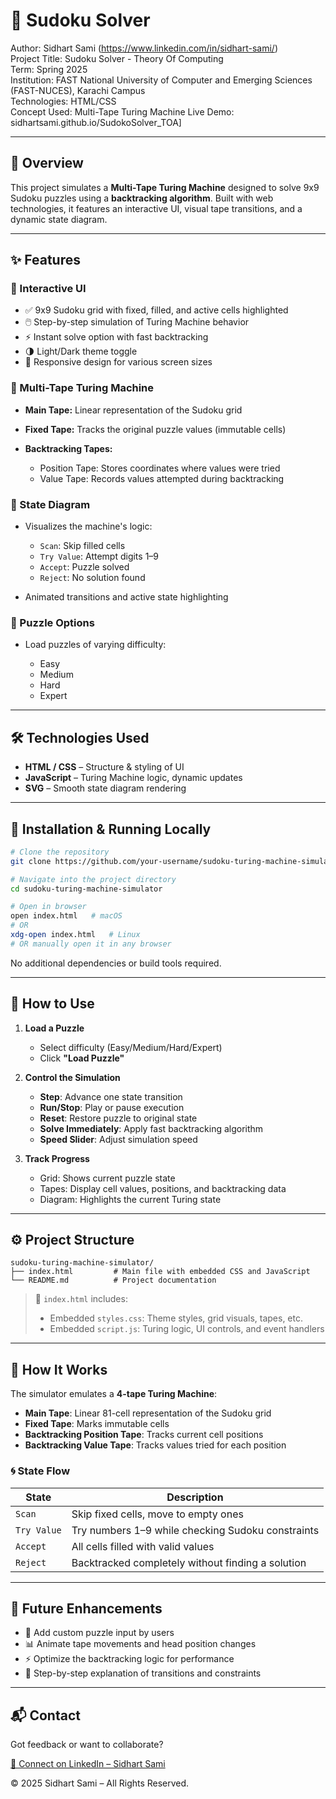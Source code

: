 # 🧠 Sudoku Solver 

Author: Sidhart Sami (https://www.linkedin.com/in/sidhart-sami/)<br> 
Project Title: Sudoku Solver - Theory Of Computing <br>
Term: Spring 2025<br>
Institution: FAST National University of Computer and Emerging Sciences (FAST-NUCES), Karachi Campus<br>
Technologies: HTML/CSS <br>
Concept Used: Multi-Tape Turing Machine
Live Demo: sidhartsami.github.io/SudokoSolver_TOA]

---

## 📌 Overview

This project simulates a **Multi-Tape Turing Machine** designed to solve 9x9 Sudoku puzzles using a **backtracking algorithm**. Built with web technologies, it features an interactive UI, visual tape transitions, and a dynamic state diagram.

---

## ✨ Features

### 🎯 Interactive UI

* ✅ 9x9 Sudoku grid with fixed, filled, and active cells highlighted
* 🖱️ Step-by-step simulation of Turing Machine behavior
* ⚡ Instant solve option with fast backtracking
* 🌗 Light/Dark theme toggle
* 📱 Responsive design for various screen sizes

### 🧠 Multi-Tape Turing Machine

* **Main Tape:** Linear representation of the Sudoku grid
* **Fixed Tape:** Tracks the original puzzle values (immutable cells)
* **Backtracking Tapes:**

  * Position Tape: Stores coordinates where values were tried
  * Value Tape: Records values attempted during backtracking

### 🔁 State Diagram

* Visualizes the machine's logic:

  * `Scan`: Skip filled cells
  * `Try Value`: Attempt digits 1–9
  * `Accept`: Puzzle solved
  * `Reject`: No solution found
* Animated transitions and active state highlighting

### 🧩 Puzzle Options

* Load puzzles of varying difficulty:

  * Easy
  * Medium
  * Hard
  * Expert

---

## 🛠️ Technologies Used

* **HTML / CSS** – Structure & styling of UI
* **JavaScript** – Turing Machine logic, dynamic updates
* **SVG** – Smooth state diagram rendering
---

## 🚀 Installation & Running Locally

```bash
# Clone the repository
git clone https://github.com/your-username/sudoku-turing-machine-simulator.git

# Navigate into the project directory
cd sudoku-turing-machine-simulator

# Open in browser
open index.html   # macOS
# OR
xdg-open index.html   # Linux
# OR manually open it in any browser
```

No additional dependencies or build tools required.

---

## 🧪 How to Use

1. **Load a Puzzle**

   * Select difficulty (Easy/Medium/Hard/Expert)
   * Click **"Load Puzzle"**

2. **Control the Simulation**

   * **Step**: Advance one state transition
   * **Run/Stop**: Play or pause execution
   * **Reset**: Restore puzzle to original state
   * **Solve Immediately**: Apply fast backtracking algorithm
   * **Speed Slider**: Adjust simulation speed

3. **Track Progress**

   * Grid: Shows current puzzle state
   * Tapes: Display cell values, positions, and backtracking data
   * Diagram: Highlights the current Turing state

---

## ⚙️ Project Structure

```
sudoku-turing-machine-simulator/
├── index.html         # Main file with embedded CSS and JavaScript
└── README.md          # Project documentation
```

> 🔎 `index.html` includes:
>
> * Embedded `styles.css`: Theme styles, grid visuals, tapes, etc.
> * Embedded `script.js`: Turing logic, UI controls, and event handlers

---

## 🧮 How It Works

The simulator emulates a **4-tape Turing Machine**:

* **Main Tape**: Linear 81-cell representation of the Sudoku grid
* **Fixed Tape**: Marks immutable cells
* **Backtracking Position Tape**: Tracks current cell positions
* **Backtracking Value Tape**: Tracks values tried for each position

### 🌀 State Flow

| State       | Description                                       |
| ----------- | ------------------------------------------------- |
| `Scan`      | Skip fixed cells, move to empty ones              |
| `Try Value` | Try numbers 1–9 while checking Sudoku constraints |
| `Accept`    | All cells filled with valid values                |
| `Reject`    | Backtracked completely without finding a solution |

---

## 🌟 Future Enhancements

* 📝 Add custom puzzle input by users
* 📊 Animate tape movements and head position changes
* ⚡ Optimize the backtracking logic for performance
* 📖 Step-by-step explanation of transitions and constraints

---

## 📬 Contact

Got feedback or want to collaborate?

[📇 Connect on LinkedIn – Sidhart Sami](https://www.linkedin.com/in/sidhart-sami/)

© 2025 Sidhart Sami – All Rights Reserved.
